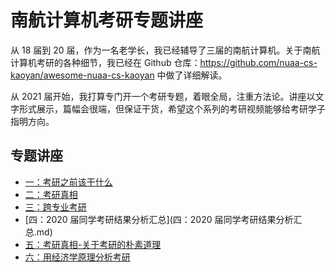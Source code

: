 # 南航计算机考研专题讲座

从 18 届到 20 届，作为一名老学长，我已经辅导了三届的南航计算机。关于南航计算机考研的各种细节，我已经在 Github 仓库：https://github.com/nuaa-cs-kaoyan/awesome-nuaa-cs-kaoyan 中做了详细解读。

从 2021 届开始，我打算专门开一个考研专题，着眼全局，注重方法论。讲座以文字形式展示，篇幅会很端，但保证干货，希望这个系列的考研视频能够给考研学子指明方向。

## 专题讲座

* [一：考研之前该干什么](一：考研之前该干什么.md)
* [二：考研真相](二：考研真相.md)
* [三：跨专业考研](三：跨专业考研.md)
* [四：2020 届同学考研结果分析汇总](四：2020 届同学考研结果分析汇总.md)
* [五：考研真相-关于考研的朴素道理](五：考研真相-关于考研的朴素道理.md)
* [六：用经济学原理分析考研](六：用经济学原理分析考研.md)





